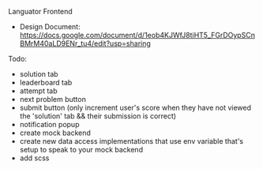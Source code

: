 Languator Frontend

- Design Document: https://docs.google.com/document/d/1eob4KJWfJ8tiHT5_FGrDOypSCnBMrM40aLD9ENr_tu4/edit?usp=sharing

Todo:
- solution tab
- leaderboard tab
- attempt tab
- next problem button
- submit button (only increment user's score when they have not viewed the 'solution' tab && their submission is correct)
- notification popup
- create mock backend
- create new data access implementations that use env variable that's setup to speak to your mock backend
- add scss